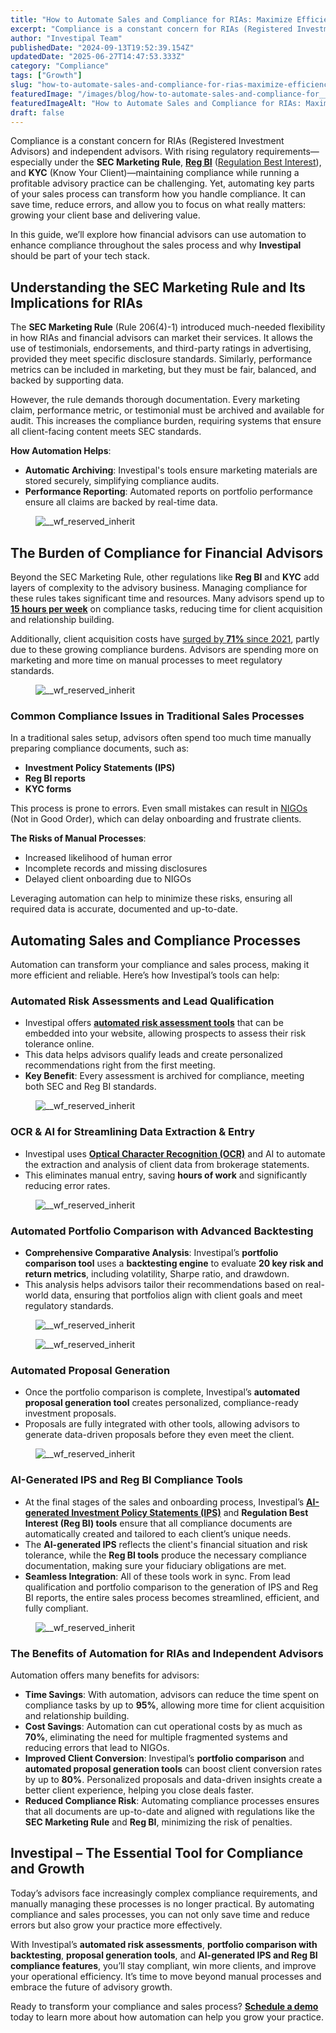 ```yaml
---
title: "How to Automate Sales and Compliance for RIAs: Maximize Efficiency with a Streamlined Process"
excerpt: "Compliance is a constant concern for RIAs (Registered Investment Advisors) and independent advisors."
author: "Investipal Team"
publishedDate: "2024-09-13T19:52:39.154Z"
updatedDate: "2025-06-27T14:47:53.333Z"
category: "Compliance"
tags: ["Growth"]
slug: "how-to-automate-sales-and-compliance-for-rias-maximize-efficiency-with-a-streamlined-process"
featuredImage: "/images/blog/how-to-automate-sales-and-compliance-for__66e495b1ade3d267a3911fce_How_20to_20Automate_20Sal.png"
featuredImageAlt: "How to Automate Sales and Compliance for RIAs: Maximize Efficiency with a Streamlined Process"
draft: false
---
```

<p id="">Compliance is a constant concern for RIAs (Registered Investment Advisors) and independent advisors. With rising regulatory requirements—especially under the <strong id="">SEC Marketing Rule</strong>, <strong id=""><a href="/features/regulation-best-interest-generator">Reg BI</a></strong> (<a href="" id="">Regulation Best Interest</a>), and <strong id="">KYC</strong> (Know Your Client)—maintaining compliance while running a profitable advisory practice can be challenging. Yet, automating key parts of your sales process can transform how you handle compliance. It can save time, reduce errors, and allow you to focus on what really matters: growing your client base and delivering value.</p><p id="">In this guide, we’ll explore how financial advisors can use automation to enhance compliance throughout the sales process and why <strong id="">Investipal</strong> should be part of your tech stack.</p><h2 id="">Understanding the SEC Marketing Rule and Its Implications for RIAs</h2><p id="">The <strong id="">SEC Marketing Rule</strong> (Rule 206(4)-1) introduced much-needed flexibility in how RIAs and financial advisors can market their services. It allows the use of testimonials, endorsements, and third-party ratings in advertising, provided they meet specific disclosure standards. Similarly, performance metrics can be included in marketing, but they must be fair, balanced, and backed by supporting data.</p><p id="">However, the rule demands thorough documentation. Every marketing claim, performance metric, or testimonial must be archived and available for audit. This increases the compliance burden, requiring systems that ensure all client-facing content meets SEC standards.</p><p id=""><strong id="">How Automation Helps</strong>:</p><ul id=""><li id=""><strong id="">Automatic Archiving</strong>: Investipal's tools ensure marketing materials are stored securely, simplifying compliance audits.</li><li id=""><strong id="">Performance Reporting</strong>: Automated reports on portfolio performance ensure all claims are backed by real-time data.</li></ul><figure id="" class="w-richtext-figure-type-image w-richtext-align-fullwidth" style="max-width:2240px" data-rt-type="image" data-rt-align="fullwidth" data-rt-max-width="2240px"><div id=""><img src="/images/blog/how-to-automate-sales-and-compliance-for__66e498056668c8526b2086e1_66e495f7bb82faf14a58a8bd_.png" loading="lazy" alt="__wf_reserved_inherit" width="auto" height="auto" id=""></div></figure><h2 id="">The Burden of Compliance for Financial Advisors</h2><p id="">Beyond the SEC Marketing Rule, other regulations like <strong id="">Reg BI</strong> and <strong id="">KYC</strong> add layers of complexity to the advisory business. Managing compliance for these rules takes significant time and resources. Many advisors spend up to <a rel="noopener noreferrer" target="_blank" href="https://www.kitces.com/blog/how-do-financial-advisors-spend-time-research-study-productivity-capacity-efficiency/" id=""><strong id="">15 hours per week</strong></a> on compliance tasks, reducing time for client acquisition and relationship building.</p><p id="">Additionally, client acquisition costs have <a rel="noopener noreferrer" target="_blank" href="https://www.kitces.com/wp-content/uploads/2024/07/The-Kitces-Report-Marketing-Survey-How-Financial-Planners-Actually-Market-Their-Services-Vol-1-2024.pdf" id="">surged by <strong id="">71%</strong> since 2021</a>, partly due to these growing compliance burdens. Advisors are spending more on marketing and more time on manual processes to meet regulatory standards.</p><figure id="" class="w-richtext-figure-type-image w-richtext-align-fullwidth" style="max-width:2240px" data-rt-type="image" data-rt-align="fullwidth" data-rt-max-width="2240px"><div id=""><img src="/images/blog/how-to-automate-sales-and-compliance-for__66e498066668c8526b2086f5_66e4961581ebba6b8be8d2f8_.png" loading="lazy" alt="__wf_reserved_inherit" width="auto" height="auto" id=""></div></figure><h3 id="">Common Compliance Issues in Traditional Sales Processes</h3><p id="">In a traditional sales setup, advisors often spend too much time manually preparing compliance documents, such as:</p><ul id=""><li id=""><strong id="">Investment Policy Statements (IPS)</strong></li><li id=""><strong id="">Reg BI reports</strong></li><li id=""><strong id="">KYC forms</strong></li></ul><p id="">This process is prone to errors. Even small mistakes can result in <a href="/blog/understanding-nigos-why-theyre-costing-your-firm-and-how-to-reduce-them" id="">NIGOs</a> (Not in Good Order), which can delay onboarding and frustrate clients.</p><p id=""><strong id="">The Risks of Manual Processes</strong>:</p><ul id=""><li id="">Increased likelihood of human error</li><li id="">Incomplete records and missing disclosures</li><li id="">Delayed client onboarding due to NIGOs</li></ul><p id="">Leveraging automation can help to minimize these risks, ensuring all required data is accurate, documented and up-to-date.</p><h2 id="">Automating Sales and Compliance Processes</h2><p id="">Automation can transform your compliance and sales process, making it more efficient and reliable. Here’s how Investipal’s tools can help:</p><h3 id="">Automated Risk Assessments and Lead Qualification</h3><ul id=""><li id="">Investipal offers <a href="/blog/improving-risk-tolerance-questionnaires-for-better-financial-planning" id=""><strong id="">automated risk assessment tools</strong></a> that can be embedded into your website, allowing prospects to assess their risk tolerance online.</li><li id="">This data helps advisors qualify leads and create personalized recommendations right from the first meeting.</li><li id=""><strong id="">Key Benefit</strong>: Every assessment is archived for compliance, meeting both SEC and Reg BI standards.</li></ul><figure id="" class="w-richtext-figure-type-image w-richtext-align-fullwidth" style="max-width:2240px" data-rt-type="image" data-rt-align="fullwidth" data-rt-max-width="2240px"><div id=""><img src="/images/blog/how-to-automate-sales-and-compliance-for__66cf256a0b040bef83c3bb78_66cf2010c55ddcf71a1169f6_.png" loading="lazy" alt="__wf_reserved_inherit" width="auto" height="auto" id=""></div></figure><h3 id="">OCR & AI for Streamlining Data Extraction & Entry</h3><ul id=""><li id="">Investipal uses <a href="/blog/how-to-extract-account-statement-portfolio-holdings-from-pdfs-using-ai" id=""><strong id="">Optical Character Recognition (OCR)</strong></a> and AI to automate the extraction and analysis of client data from brokerage statements.</li><li id="">This eliminates manual entry, saving <strong id="">hours of work</strong> and significantly reducing error rates.</li></ul><figure id="" class="w-richtext-figure-type-image w-richtext-align-fullwidth" style="max-width:1920px" data-rt-type="image" data-rt-align="fullwidth" data-rt-max-width="1920px"><div id=""><img src="/images/blog/how-to-automate-sales-and-compliance-for__66e1e8ffe0dd84eec0c6ee68_66e1e66b8a111031d5c1f5fa_.png" loading="lazy" alt="__wf_reserved_inherit" width="auto" height="auto" id=""></div></figure><h3 id="">Automated Portfolio Comparison with Advanced Backtesting</h3><ul id=""><li id=""><strong id="">Comprehensive Comparative Analysis</strong>: Investipal’s <strong id="">portfolio comparison tool</strong> uses a <strong id="">backtesting engine</strong> to evaluate <strong id="">20 key risk and return metrics</strong>, including volatility, Sharpe ratio, and drawdown.</li><li id="">This analysis helps advisors tailor their recommendations based on real-world data, ensuring that portfolios align with client goals and meet regulatory standards.</li></ul><figure id="" class="w-richtext-figure-type-image w-richtext-align-fullwidth" style="max-width:2240px" data-rt-type="image" data-rt-align="fullwidth" data-rt-max-width="2240px"><div id=""><img src="/images/blog/how-to-automate-sales-and-compliance-for__66cf256a0b040bef83c3bb6a_66cf20240fa3249266eb112f_.png" loading="lazy" alt="__wf_reserved_inherit" width="auto" height="auto" id=""></div></figure><figure id="" class="w-richtext-figure-type-image w-richtext-align-fullwidth" style="max-width:2240px" data-rt-type="image" data-rt-align="fullwidth" data-rt-max-width="2240px"><div id=""><img src="/images/blog/how-to-automate-sales-and-compliance-for__66e1e900e0dd84eec0c6ee82_66e1e6801a0836e78aa9ce6f_.png" loading="lazy" alt="__wf_reserved_inherit" width="auto" height="auto" id=""></div></figure><h3 id="">Automated Proposal Generation</h3><ul id=""><li id="">Once the portfolio comparison is complete, Investipal’s <strong id="">automated proposal generation tool</strong> creates personalized, compliance-ready investment proposals.</li><li id="">Proposals are fully integrated with other tools, allowing advisors to generate data-driven proposals before they even meet the client.</li></ul><figure id="" class="w-richtext-figure-type-image w-richtext-align-fullwidth" style="max-width:2240px" data-rt-type="image" data-rt-align="fullwidth" data-rt-max-width="2240px"><div id=""><img src="/images/blog/how-to-automate-sales-and-compliance-for__66e1e900e0dd84eec0c6ee7f_66e1e68880ff78aa82c4f362_.png" loading="lazy" alt="__wf_reserved_inherit" width="auto" height="auto" id=""></div></figure><h3 id="">AI-Generated IPS and Reg BI Compliance Tools</h3><ul id=""><li id="">At the final stages of the sales and onboarding process, Investipal’s <a href="/blog/how-to-create-an-investment-policy-statement-ips-in-minutes" id=""><strong id="">AI-generated Investment Policy Statements (IPS)</strong></a> and <strong id="">Regulation Best Interest (Reg BI) tools</strong> ensure that all compliance documents are automatically created and tailored to each client’s unique needs.</li><li id="">The <strong id="">AI-generated IPS</strong> reflects the client's financial situation and risk tolerance, while the <strong id="">Reg BI tools</strong> produce the necessary compliance documentation, making sure your fiduciary obligations are met.</li><li id=""><strong id="">Seamless Integration</strong>: All of these tools work in sync. From lead qualification and portfolio comparison to the generation of IPS and Reg BI reports, the entire sales process becomes streamlined, efficient, and fully compliant.</li></ul><figure id="" class="w-richtext-figure-type-image w-richtext-align-fullwidth" style="max-width:2240px" data-rt-type="image" data-rt-align="fullwidth" data-rt-max-width="2240px"><div id=""><img src="/images/blog/how-to-automate-sales-and-compliance-for__66cf256a0b040bef83c3bb81_66cf203754eaba05781b959f_.png" loading="lazy" alt="__wf_reserved_inherit" width="auto" height="auto" id=""></div></figure><h3 id="">The Benefits of Automation for RIAs and Independent Advisors</h3><p id="">Automation offers many benefits for advisors:</p><ul id=""><li id=""><strong id="">Time Savings</strong>: With automation, advisors can reduce the time spent on compliance tasks by up to <strong id="">95%</strong>, allowing more time for client acquisition and relationship building.</li><li id=""><strong id="">Cost Savings</strong>: Automation can cut operational costs by as much as <strong id="">70%</strong>, eliminating the need for multiple fragmented systems and reducing errors that lead to NIGOs.</li><li id=""><strong id="">Improved Client Conversion</strong>: Investipal’s <strong id="">portfolio comparison</strong> and <strong id="">automated proposal generation tools</strong> can boost client conversion rates by up to <strong id="">80%</strong>. Personalized proposals and data-driven insights create a better client experience, helping you close deals faster.</li><li id=""><strong id="">Reduced Compliance Risk</strong>: Automating compliance processes ensures that all documents are up-to-date and aligned with regulations like the <strong id="">SEC Marketing Rule</strong> and <strong id="">Reg BI</strong>, minimizing the risk of penalties.</li></ul><h2 id="">Investipal – The Essential Tool for Compliance and Growth</h2><p id="">Today’s advisors face increasingly complex compliance requirements, and manually managing these processes is no longer practical. By automating compliance and sales processes, you can not only save time and reduce errors but also grow your practice more effectively.</p><p id="">With Investipal’s <strong id="">automated risk assessments</strong>, <strong id="">portfolio comparison with backtesting</strong>, <strong id="">proposal generation tools</strong>, and <strong id="">AI-generated IPS and Reg BI compliance features</strong>, you’ll stay compliant, win more clients, and improve your operational efficiency. It’s time to move beyond manual processes and embrace the future of advisory growth.</p><p id="">Ready to transform your compliance and sales process? <a href="/book-a-demo" id=""><strong id="">Schedule a demo</strong></a> today to learn more about how automation can help you grow your practice.</p>